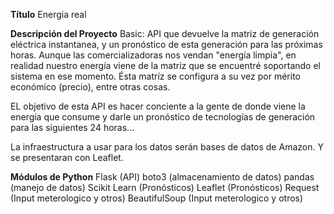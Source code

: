 **Título**
Energia real

**Descripción del Proyecto**
Basic: API que devuelve la matriz de generación eléctrica instantanea, y un pronóstico de esta generación para las próximas horas. Aunque las comercializadoras nos vendan "energía limpia", en realidad nuestro energía viene de la matriz que se encuentré soportando el sistema en ese momento. Ésta matríz se configura a su vez por mérito económico (precio), entre otras cosas. 

EL objetivo de esta API es hacer conciente a la gente de donde viene la energía que consume y darle un pronóstico de tecnologías de generación para las siguientes 24 horas...

La infraestructura a usar para los datos serán bases de datos de Amazon. Y se presentaran con Leaflet.

**Módulos de Python**
Flask (API)
boto3 (almacenamiento de datos)
pandas (manejo de datos)
Scikit Learn (Pronósticos)
Leaflet (Pronósticos)
Request (Input meterologico y otros)
BeautifulSoup (Input meterologico y otros)

